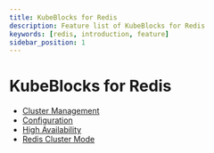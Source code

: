 ```yaml
---
title: KubeBlocks for Redis
description: Feature list of KubeBlocks for Redis
keywords: [redis, introduction, feature]
sidebar_position: 1
---
```


# KubeBlocks for Redis

* [Cluster Management](./cluster-management/create-and-connect-a-redis-cluster.md)
* [Configuration](./configuration/configuration.md)
* [High Availability](./high-availability/high-availability.md)
* [Redis Cluster Mode](./../kubeblocks-for-redis/redis-cluster-mode.md)
